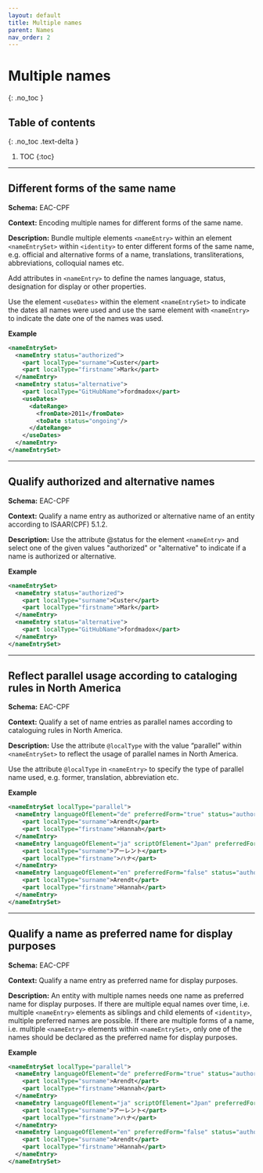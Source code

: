 ```yaml
---
layout: default
title: Multiple names
parent: Names
nav_order: 2
---
```


# Multiple names
{: .no_toc }

## Table of contents
{: .no_toc .text-delta }

1. TOC
{:toc}

---

## Different forms of the same name
**Schema:**
EAC-CPF

**Context:**
Encoding multiple names for different forms of the same name.

**Description:**
Bundle multiple elements `<nameEntry>` within an element `<nameEntrySet>` within `<identity>` to enter different forms of the same name, e.g. official and alternative forms of a name, translations, transliterations, abbreviations, colloquial names etc.

Add attributes in `<nameEntry>`  to define the names language, status, designation for display or other properties. 

Use the element `<useDates>` within the element `<nameEntrySet>` to indicate the dates all names were used and use the same element with `<nameEntry>` to indicate the date one of the names was used.

**Example**
```xml
<nameEntrySet>
  <nameEntry status="authorized">
    <part localType="surname">Custer</part>
    <part localType="firstname">Mark</part>
  </nameEntry>
  <nameEntry status="alternative">
    <part localType="GitHubName">fordmadox</part>
    <useDates>
      <dateRange>
        <fromDate>2011</fromDate>
        <toDate status="ongoing"/>
      </dateRange>
    </useDates>
  </nameEntry>
</nameEntrySet>
```
---
## Qualify authorized and alternative names
**Schema:**
EAC-CPF

**Context:**
Qualify a name entry as authorized or alternative name of an entity according to ISAAR(CPF) 5.1.2.

**Description:**
Use the attribute @status for the element `<nameEntry>` and select one of the given values "authorized" or "alternative" to indicate if a name is authorized or alternative. 

**Example**
```xml
<nameEntrySet>
  <nameEntry status="authorized">
    <part localType="surname">Custer</part>
    <part localType="firstname">Mark</part>
  </nameEntry>
  <nameEntry status="alternative">
    <part localType="GitHubName">fordmadox</part>
  </nameEntry>
</nameEntrySet>
```
---
## Reflect parallel usage according to cataloging rules in North America
**Schema:**
EAC-CPF

**Context:**
Qualify a set of name entries as parallel names according to cataloguing rules in North America.

**Description:**
Use the attribute `@localType` with the value “parallel” within `<nameEntrySet>` to reflect the usage of parallel names in North America. 

Use the attribute `@localType` in `<nameEntry>` to specify the type of parallel name used, e.g. former, translation, abbreviation etc.

**Example**
```xml
<nameEntrySet localType="parallel">
  <nameEntry languageOfElement="de" preferredForm="true" status="authorized" localType="native">
    <part localType="surname">Arendt</part>
    <part localType="firstname">Hannah</part>
  </nameEntry>
  <nameEntry languageOfElement="ja" scriptOfElement="Jpan" preferredForm="false" status="authorized" localType="translation">
    <part localType="surname">アーレント</part>
    <part localType="firstname">ハナ</part>
  </nameEntry>
  <nameEntry languageOfElement="en" preferredForm="false" status="authorized">
    <part localType="surname">Arendt</part>
    <part localType="firstname">Hannah</part>
  </nameEntry>
</nameEntrySet>
```
---
## Qualify a name as preferred name for display purposes
**Schema:**
EAC-CPF

**Context:**
Qualify a name entry as preferred name for display purposes.

**Description:**
An entity with multiple names needs one name as preferred name for display purposes. If there are multiple equal names over time, i.e. multiple `<nameEntry>` elements as siblings and child elements of `<identity>`, multiple preferred names are possible. If there are multiple forms of a name, i.e. multiple `<nameEntry>` elements within `<nameEntrySet>`, only one of the names should be declared as the preferred name for display purposes.

**Example**
```xml
<nameEntrySet localType="parallel">
  <nameEntry languageOfElement="de" preferredForm="true" status="authorized" localType="native">
    <part localType="surname">Arendt</part>
    <part localType="firstname">Hannah</part>
  </nameEntry>
  <nameEntry languageOfElement="ja" scriptOfElement="Jpan" preferredForm="false" status="authorized" localType="translation">
    <part localType="surname">アーレント</part>
    <part localType="firstname">ハナ</part>
  </nameEntry>
  <nameEntry languageOfElement="en" preferredForm="false" status="authorized">
    <part localType="surname">Arendt</part>
    <part localType="firstname">Hannah</part>
  </nameEntry>
</nameEntrySet>
```
